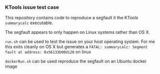 ### KTools issue test case

This repository contains code to reproduce a segfault it the KTools `summarycalc` executable.

The segfault appears to only happen on Linux systems rather than OS X.

`run.sh` can be used to test the issue on your host operating system. For me this exits cleanly on OS X but generates a `FATAL: summarycalc: Segment fault at address: 0x56133b00d120` on linux

`dockerRun.sh` can be used reproduce the segfault on an Ubuntu docker image
